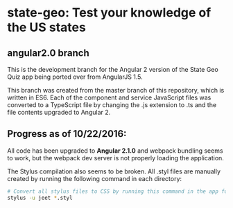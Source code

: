 # state-geo: Test your knowledge of the US states #

## angular2.0 branch ##

This is the development branch for the Angular 2 version of the State Geo Quiz app being
ported over from AngularJS 1.5.

This branch was created from the master branch of this repository, which is written in ES6.
Each of the component and service JavaScript files was converted to a TypeScript file by changing the
.js extension to .ts and the file contents upgraded to Angular 2.

## Progress as of 10/22/2016:

All code has been upgraded to **Angular 2.1.0** and webpack bundling seems to work,
but the webpack dev server is not properly loading the application.

The Stylus compilation also seems to be broken. All .styl files are
manually created by running the following command in each directory:

```bash
# Convert all stylus files to CSS by running this command in the app folder and each components folder
stylus -u jeet *.styl
```
